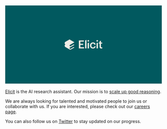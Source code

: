 [![](https://raw.githubusercontent.com/elicit/.github/main/profile/cover.png)](https://elicit.com)

[Elicit](https://elicit.com) is the AI research assistant. Our mission is to [scale up good reasoning](https://blog.elicit.com/mission/).

We are always looking for talented and motivated people to join us or collaborate with us.  If you are interested, please check out our [careers page](https://elicit.com/careers). 

You can also follow us on [Twitter](https://twitter.com/elicitorg) to stay updated on our progress.